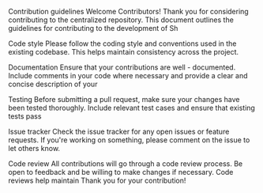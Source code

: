 Contribution guidelines
Welcome Contributors!
Thank you for considering contributing to the centralized repository. This document outlines the guidelines for contributing to the development of Sh

Code style
Please follow the coding style and conventions used in the existing codebase. This helps maintain consistency across the project. 

Documentation
Ensure that your contributions are well - documented. Include comments in your code where necessary and provide a clear and concise description of your 

Testing
Before submitting a pull request, make sure your changes have been tested thoroughly. Include relevant test cases and ensure that existing tests pass 

Issue tracker
Check the issue tracker for any open issues or feature requests. If you're working on something, please comment on the issue to let others know. 

Code review
All contributions will go through a code review process. Be open to feedback and be willing to make changes if necessary. Code reviews help maintain
Thank you for your contribution!
